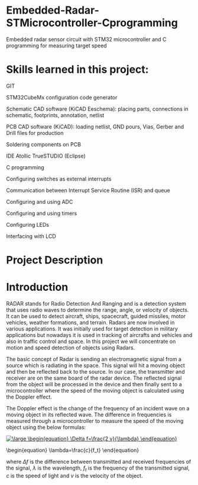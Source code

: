 # Embedded-Radar-STMicrocontroller-Cprogramming
Embedded radar sensor circuit with STM32 microcontroller and C programming for measuring target speed

# Skills learned in this project:
GIT 

STM32CubeMx configuration code generator

Schematic CAD software (KiCAD Eeschema): placing parts, connections in schematic, footprints, annotation, netlist

PCB CAD software (KiCAD): loading netlist, GND pours, Vias, Gerber and Drill files for production

Soldering components on PCB

IDE Atollic TrueSTUDIO (Eclipse)

C programming

Configuring switches as external interrupts

Communication between Interrupt Service Routine (ISR) and queue

Configuring and using ADC

Configuring and using timers

Configuring LEDs

Interfacing with LCD

# Project Description

# Introduction

RADAR stands for Radio Detection And Ranging and is a detection system that uses radio waves to determine the range, angle, or velocity of objects. It can be used to detect aircraft, ships, spacecraft, guided missiles, motor vehicles, weather formations, and terrain. Radars are now involved in various applications. It was initially used for target detection in military applications but nowadays it is used in tracking of aircrafts and vehicles and also in traffic control and space. In this project we will concentrate on motion and speed detection of objects using Radars.

The basic concept of Radar is sending an electromagnetic signal from a source which is radiating in the space. This signal will hit a moving object and then be reflected back to the source. In our case, the transmitter and receiver are on the same board of the radar device. The reflected signal from the object will be processed in the device and then finally sent to a microcontroller where the speed of the moving object is calculated using the Doppler effect.

The Doppler effect is the change of the frequency of an incident wave on a moving object in its reflected wave. The difference in frequencies is measured through a microcontroller to measure the speed of the moving object using the below formulas:

<a href="https://www.codecogs.com/eqnedit.php?latex=\large&space;\begin{equation}&space;\Delta&space;f=\frac{2&space;v}{\lambda}&space;\end{equation}" target="_blank"><img src="https://latex.codecogs.com/gif.latex?\large&space;\begin{equation}&space;\Delta&space;f=\frac{2&space;v}{\lambda}&space;\end{equation}" title="\large \begin{equation} \Delta f=\frac{2 v}{\lambda} \end{equation}" /></a>

\begin{equation}
\lambda=\frac{c}{f_t}
\end{equation}

where $\Delta f$ is the difference between transmitted and received frequencies of the signal, $\lambda$ is the wavelength, $f_t$ is the frequency of the transmitted signal, $c$ is the speed of light and $v$ is the velocity of the object.
